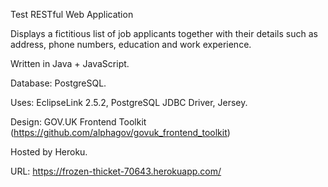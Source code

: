 Test RESTful Web Application

Displays a fictitious list of job applicants together with their details such as address, phone numbers, education and work experience.

Written in Java + JavaScript.

Database: PostgreSQL.

Uses:
	EclipseLink 2.5.2,
	PostgreSQL JDBC Driver,
	Jersey.
	
Design: GOV.UK Frontend Toolkit (https://github.com/alphagov/govuk_frontend_toolkit)
	
Hosted by Heroku.

URL: https://frozen-thicket-70643.herokuapp.com/
